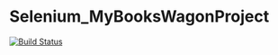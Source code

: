 # Selenium_MyBooksWagonProject
[![Build Status](https://dev.azure.com/sheetalc818/MyFirst_AzurePipeline/_apis/build/status/sheetalc818.Selenium_MyBooksWagonProject?branchName=master)](https://dev.azure.com/sheetalc818/MyFirst_AzurePipeline/_build/latest?definitionId=3&branchName=master)
